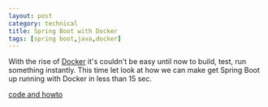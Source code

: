 ```yaml
---
layout: post
category: technical
title: Spring Boot with Docker
tags: [spring boot,java,docker]
---
```


With the rise of [Docker](https://www.docker.com) it's couldn't be easy until now to build, test, run something instantly. This time let look at how we can make get Spring Boot up running with Docker in less than 15 sec.

[code and howto](https://github.com/anonymint/boot-docker)
 